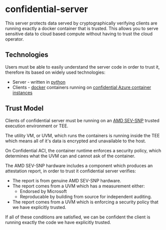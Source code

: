 # confidential-server

This server protects data served by cryptographically verifying clients are running exactly a docker container that is trusted. This allows you to serve sensitive data to cloud based compute without having to trust the cloud operator.

## Technologies

Users must be able to easily understand the server code in order to trust it, therefore its based on widely used technologies:

- Server - written in [python](https://www.python.org)
- Clients - [docker](https://www.docker.com) containers running on [confidential Azure container instances](https://learn.microsoft.com/en-us/azure/container-instances/container-instances-confidential-overview)

## Trust Model

Clients of confidential server must be running on an [AMD SEV-SNP](https://www.amd.com/en/developer/sev.html) trusted execution environment or TEE. 

The utility VM, or UVM, which runs the containers is running inside the TEE which means all of it's data is encrypted and unavailable to the host. 

On Confidential ACI, the container runtime enforces a security policy, which determines what the UVM can and cannot ask of the container. 

The AMD SEV-SNP hardware includes a component which produces an attestation report, in order to trust it confidential server verifies:

- The report is from genuine AMD SEV-SNP hardware.
- The report comes from a UVM which has a measurement either:
  - Endorsed by Microsoft 
  - Reproducable by building from source for independent auditing.
- The report comes from a UVM which is enforcing a security policy that we have explicitly trusted.

If all of these conditions are satisfied, we can be confident the client is running exactly the code we have explicitly trusted.
